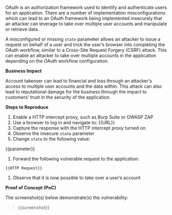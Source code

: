 OAuth is an authorization framework used to identify and authenticate users for an application. There are a number of implementation misconfigurations which can lead to an OAuth framework being implemented insecurely that an attacker can leverage to take over multiple user accounts and manipulate or retrieve data.

A misconfigured or missing `state` parameter allows an attacker to issue a request on behalf of a user and trick the user’s browser into completing the OAuth workflow, similar to a Cross-Site Request Forgery (CSRF) attack. This can enable an attacker to take over multiple accounts in the application depending on the OAuth workflow configuration.

**Business Impact**

Account takeover can lead to financial and loss through an attacker's access to multiple user accounts and the data within. This attack can also lead to reputational damage for the business through the impact to customers’ trust in the security of the application.

**Steps to Reproduce**

1. Enable a HTTP intercept proxy, such as Burp Suite or OWASP ZAP
1. Use a browser to log in and navigate to: {{URL}}
1. Capture the response with the HTTP intercept proxy turned on
1. Observe the insecure `state` parameter
1. Change `state` to the following value:

{{parameter}}

1. Forward the following vulnerable request to the application:

``` HTTP Request
{{HTTP Request}}
```

1. Observe that it is now possible to take over a user’s account

**Proof of Concept (PoC)**

The screenshot(s) below demonstrate(s) the vulnerability:
>
> {{screenshot}}
